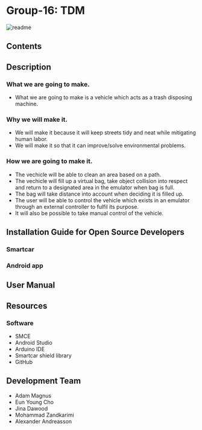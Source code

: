 # Group-16: TDM 

![readme](https://user-images.githubusercontent.com/72136631/119411943-80d96780-bceb-11eb-8fdc-7ebe44c88666.png)

## Contents

## Description 
### What we are going to make.
- What we are going to make is a vehicle which acts as a trash disposing machine. 

### Why we will make it. 
- We will make it because it will keep streets tidy and neat while mitigating human labor.
- We will make it so that it can improve/solve environmental problems.

### How we are going to make it. 
- The vechicle will be able to clean an area based on a path. 
- The vechicle will fill up a virtual bag, take object collision into respect and return to a designated area in the emulator when bag is full.
- The bag will take distance into account when deciding it is filled up. 
- The user will be able to control the vehicle which exists in an emulator through an external controller to fulfil its purpose. 
- It will also be possible to take manual control of the vehicle.

## Installation Guide for Open Source Developers

### Smartcar

### Android app 

## User Manual

## Resources
### Software
- SMCE
- Android Studio
- Arduino IDE
- Smartcar shield library
- GitHub

## Development Team 
- Adam Magnus
- Eun Young Cho
- Jina Dawood
- Mohammad Zandkarimi
- Alexander Andreasson


